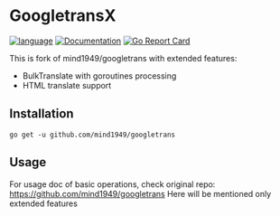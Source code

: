 # GoogletransX
[![language](https://img.shields.io/badge/language-Golang-blue)](https://golang.org/)
[![Documentation](https://godoc.org/github.com//yuriizinets/googletransx?status.svg)](https://godoc.org/github.com/mind1949/googletrans)
[![Go Report Card](https://goreportcard.com/badge/github.com/yuriizinets/googletransx)](https://goreportcard.com/report/github.com/mind1949/googletrans)

This is fork of mind1949/googletrans with extended features:
* BulkTranslate with goroutines processing
* HTML translate support
 
## Installation

```
go get -u github.com/mind1949/googletrans
```

## Usage

For usage doc of basic operations, check original repo: https://github.com/mind1949/googletrans
Here will be mentioned only extended features
